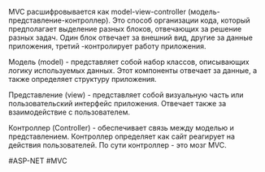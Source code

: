 MVC расшифровывается как model-view-controller (модель-представление-контроллер). Это способ организации кода, который предполагает выделение разных блоков, отвечающих за решение разных задач. Один блок отвечает за внешний вид, другие за данные приложения, третий -контролирует работу приложения.

Модель (model) - представляет собой набор классов, описывающих логику используемых данных. Этот компоненты отвечает за данные, а также определяет структуру приложения.

Представление (view) - представляет собой визуальную часть или пользовательский интерфейс приложения. Отвечает также за взаимодействие с пользователем.

Контроллер (Controller) - обеспечивает связь между моделью и представлением. Контроллер определяет как сайт реагирует на действия пользователей. По сути контроллер - это мозг MVC.

#ASP-NET #MVC